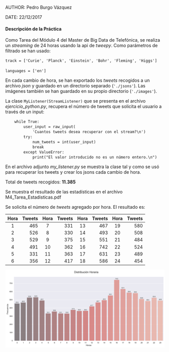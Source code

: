 
AUTHOR: Pedro Burgo Vázquez

DATE: 22/12/2017

#### Descripción de la Práctica

Como Tarea del Módulo 4 del Master de Big Data de Telefónica, se realiza un *streaming* de 24 horas usando la api
de *tweepy*. Como parámetros de filtrado se han usado:
 
	track = ['Curie', 'Planck', 'Einstein', 'Bohr', 'Fleming', 'Higgs']

	languages = ['en']

En cada cambio de hora, se han exportado los *tweets* recogidos a un archivo *json* y guardado en un directorio separado (`'./jsons'`).
Las imágenes también se han guardado en su propio directorio (`'./images'`).

La clase `MyListener(StreamListener)` que se presenta en el archivo *ejercicio_python.py*, recupera el número de tweets que solicita el usuario a través de un input:
``` 
    while True:
        user_input = raw_input(
            'Cuantos tweets desea recuperar con el stream?\n')
        try:
            num_tweets = int(user_input)
            break
        except ValueError:
            print("El valor introducido no es un número entero.\n")
```            
            
En el archivo adjunto *my_listener.py* se muestra la clase tal y como se usó para recuperar los tweets y crear los jsons cada cambio de hora.

Total de tweets recogidos: **11.385**


Se muestra el resultado de las estadísticas en el archivo M4_Tarea_Estadisticas.pdf

Se solicita el número de *tweets* agregado por hora. El resultado es:

| Hora  | Tweets | Hora  | Tweets | Hora  | Tweets | Hora  | Tweets |
|:-----:| ------:|:-----:| ------:|:-----:| ------:|:-----:| ------:|
| 1     | 465    |   7   | 331    |  13   | 467    |  19   | 580    |
| 2     | 526    |   8   | 330    |  14   | 493    |  20   | 508    |
| 3     | 529    |   9   | 375    |  15   | 551    |  21   | 484    |
| 4     | 491    |  10   | 362    |  16   | 742    |  22   | 524    |   
| 5     | 331    |  11   | 363    |  17   | 631    |  23   | 489    |  
| 6     | 356    |  12   | 417    |  18   | 586    |  24   | 454    |


![alt text](./images/Hours.png)
